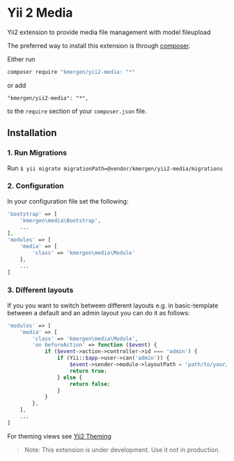 # Yii 2 Media
Yii2 extension to provide media file management with model fileupload

The preferred way to install this extension is through [composer](https://getcomposer.org/).

Either run

```bash
composer require "kmergen/yii2-media: "*"
```

or add

```
"kmergen/yii2-media": "*",
```

to the `require` section of your `composer.json` file.

## Installation

### 1. Run Migrations
Run `$ yii migrate migrationPath=@vendor/kmergen/yii2-media/migrations`

### 2. Configuration
In your configuration file set the following:
```php
'bootstrap' => [
    'kmergen\media\Bootstrap',
    ...
],
'modules' => [
    'media' => [
        'class' => 'kmergen\media\Module'
    ],
    ...
]
```
### 3. Different layouts
If you you want to switch between different layouts
e.g. in basic-template between a default and an admin layout you can do it as follows:

```php
'modules' => [
    'media' => [
        'class' => 'kmergen\media\Module',
        'on beforeAction' => function ($event) {
            if ($event->action->controller->id === 'admin') {
                if (Yii::$app->user->can('admin')) {
                    $event->sender->module->layoutPath = 'path/to/your/layout';
                    return true;
                } else {
                    return false;
                }
            }
        },
    ],
    ...
]
```
For theming views see [Yii2 Theming](http://www.yiiframework.com/doc-2.0/guide-output-theming.html)


> Note: This extension is under development. Use it not in production.

